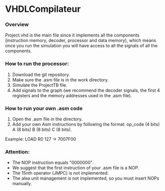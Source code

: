 # VHDLCompilateur
### Overview
Project.vhd is the main file since it implements all the components (instruction memory, decoder, processor and data memory), which means once you run the simulation you will have access to all the signals of all the components.

### How to run the processor:
<ol>
<li>Download the git repository.</li>
<li>Make sure the .asm file is in the work directory.</li>
<li>Simulate the ProjectTB file.</li>
<li>Add signals to the graph (we recommend the decoder signals, the first 4 registers and the memory addresses used in the .asm file).</li>
</ol>

### How to run your own .asm code
<ol>
<li>Open the .asm file in the directory.</li>
<li>Add your own Asm instructions by following the format: op_code (4 bits) A (8 bits) B (8 bits) C (8 bits).</li>
</ol>

Example: 
LOAD R0 127 -> 7007F00

### Attention:
<ul>
<li>The NOP instruction equals "0000000".</li>
<li>We suggest that the first instruction of your .asm file is a NOP.</li>
<li>The 15nth operator (JMPC) is not implemented.</li>
<li>The alea unit management is not implemented, so you must insert NOPs manually.</li>
</ul>
